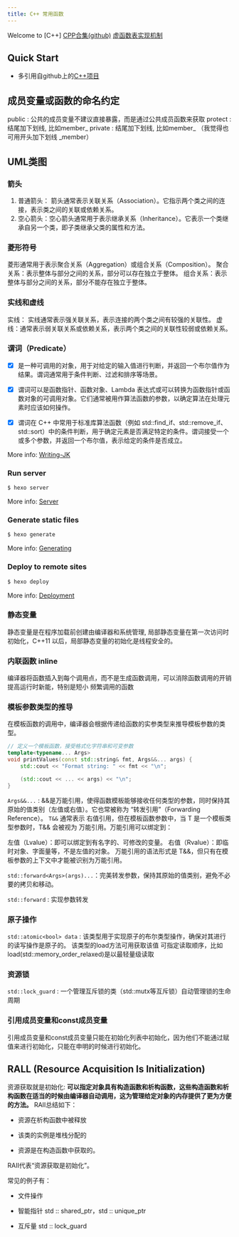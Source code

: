 ```yaml
---
title: C++ 常用函数
---
```

Welcome to [C++]
[CPP合集(github)](https://github.com/huihut/interview?tab=readme-ov-file#cc)
[虚函数表实现机制](https://blog.twofei.com/496/)

## Quick Start
- 多引用自github上的[C++项目](https://github.com/huihut/interview?tab=readme-ov-file#cc)

## 成员变量或函数的命名约定
public : 公共的成员变量不建议直接暴露，而是通过公共成员函数来获取
protect : 结尾加下划线, 比如member_
private  : 结尾加下划线, 比如member_ （我觉得也可用开头加下划线 _member）

## UML类图
### 箭头
1. 普通箭头： 箭头通常表示关联关系（Association）。它指示两个类之间的连接，表示类之间的关联或依赖关系。
2. 空心箭头：空心箭头通常用于表示继承关系（Inheritance）。它表示一个类继承自另一个类，即子类继承父类的属性和方法。
### 菱形符号
菱形通常用于表示聚合关系（Aggregation）或组合关系（Composition）。
聚合关系：表示整体与部分之间的关系，部分可以存在独立于整体。
组合关系：表示整体与部分之间的关系，部分不能存在独立于整体。
### 实线和虚线
实线： 实线通常表示强关联关系，表示连接的两个类之间有较强的关联性。
虚线：通常表示弱关联关系或依赖关系，表示两个类之间的关联性较弱或依赖关系。


### 谓词（Predicate）
-[x] 是一种可调用的对象，用于对给定的输入值进行判断，并返回一个布尔值作为结果。谓词通常用于条件判断、过滤和排序等场景。
-[x] 谓词可以是函数指针、函数对象、Lambda 表达式或可以转换为函数指针或函数对象的可调用对象。它们通常被用作算法函数的参数，以确定算法在处理元素时应该如何操作。
-[x] 谓词在 C++ 中常用于标准库算法函数（例如 std::find_if、std::remove_if、std::sort）中的条件判断，用于确定元素是否满足特定的条件。谓词接受一个或多个参数，并返回一个布尔值，表示给定的条件是否成立。


More info: [Writing-JK](https://hexo.io/docs/writing.html)

### Run server

``` bash
$ hexo server
```

More info: [Server](https://hexo.io/docs/server.html)

### Generate static files

``` bash
$ hexo generate
```

More info: [Generating](https://hexo.io/docs/generating.html)

### Deploy to remote sites

``` bash
$ hexo deploy
```

More info: [Deployment](https://hexo.io/docs/one-command-deployment.html)

### 静态变量
静态变量是在程序加载前创建由编译器和系统管理, 局部静态变量在第一次访问时初始化，C++11 以后，局部静态变量的初始化是线程安全的。

### 内联函数 inline
编译器将函数插入到每个调用点，而不是生成函数调用，可以消除函数调用的开销提高运行时新能，特别是短小 频繁调用的函数


### 模板参数类型的推导
在模板函数的调用中，编译器会根据传递给函数的实参类型来推导模板参数的类型。

```cpp
// 定义一个模板函数，接受格式化字符串和可变参数
template<typename... Args>
void printValues(const std::string& fmt, Args&&... args) {
    std::cout << "Format string: " << fmt << "\n";

    (std::cout << ... << args) << "\n";
}

```

`Args&&...` : &&是万能引用，使得函数模板能够接收任何类型的参数，同时保持其原始的值类别（左值或右值）。它也常被称为 “转发引用”（Forwarding Reference）。
`T&&` 通常表示 右值引用，但在模板函数参数中，当 T 是一个模板类型参数时，T&& 会被视为 万能引用。万能引用可以绑定到：

左值（Lvalue）：即可以绑定到有名字的、可修改的变量。
右值（Rvalue）：即临时对象、字面量等，不是左值的对象。
万能引用的语法形式是 T&&，但只有在模板参数的上下文中才能被识别为万能引用。

`std::forward<Args>(args)...`：完美转发参数，保持其原始的值类别，避免不必要的拷贝和移动。

`std::forward` : 实现参数转发

### 原子操作
`std::atomic<bool> data` : 该类型用于实现原子的布尔类型操作，确保对其进行的读写操作是原子的。
该类型的load方法可用获取该值 可指定读取顺序，比如load(std::memory_order_relaxed)是以最轻量级读取


### 资源锁
`std::lock_guard` : 一个管理互斥锁的类（std::mutx等互斥锁）自动管理锁的生命周期


### 引用成员变量和const成员变量
引用成员变量和const成员变量只能在初始化列表中初始化，因为他们不能通过赋值来进行初始化，只能在申明的时候进行初始化。


## RALL (Resource Acquisition Is Initialization)
资源获取就是初始化:
**可以指定对象具有构造函数和析构函数，这些构造函数和析构函数在适当的时候由编译器自动调用，这为管理给定对象的内存提供了更为方便的方法。**
RAII总结如下：

- 资源在析构函数中被释放

- 该类的实例是堆栈分配的
- 资源是在构造函数中获取的。 

RAII代表“资源获取是初始化”。

常见的例子有：

- 文件操作

- 智能指针 std :: shared_ptr，std :: unique_ptr

- 互斥量 std :: lock_guard
